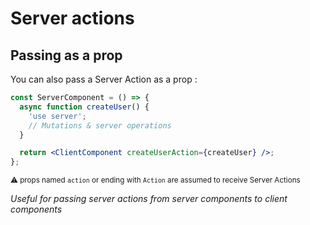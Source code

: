 <!-- .slide: class="two-column with-code " -->

# Server actions

## Passing as a prop

You can also pass a Server Action as a prop : <br/>

```jsx
const ServerComponent = () => {
  async function createUser() {
    'use server';
    // Mutations & server operations
  }

  return <ClientComponent createUserAction={createUser} />;
};
```

<small>⚠️ props named `action` or ending with `Action` are assumed to receive Server Actions</small>

_Useful for passing server actions from server components to client components_
